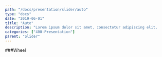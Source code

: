 ```yaml
---
path: "/docs/presentation/slider/auto"
type: "docs"
date: "2019-06-01"
title: "Auto"
description: "Lorem ipsum dolor sit amet, consectetur adipiscing elit. Nunc tempus laoreet leo sit amet iaculis."
categories: ["400-Presentation"]
parent: "Slider"
---
```


###Wheel

<demo>
  <demovanilla src="demos/inline/demos/slider/auto">
  </demovanilla>
</demo>
